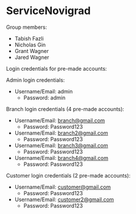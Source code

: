 # ServiceNovigrad


Group members:
- Tabish Fazli 
- Nicholas Gin
- Grant Wagner
- Jared Wagner


Login credentials for pre-made accounts:

Admin login credentials:
- Username/Email: admin
  - Password: admin
    

Branch login credentials (4 pre-made accounts):
- Username/Email: branch@gmail.com
  - Password: Password123
- Username/Email: branch2@gmail.com
  - Password: Password123
- Username/Email: branch3@gmail.com
  - Password: Password123
- Username/Email: branch4@gmail.com
  - Password: Password123


Customer login credentials (2 pre-made accounts):
- Username/Email: customer@gmail.com
  - Password: Password123
- Username/Email: customer2@gmail.com
  - Password: Password123
